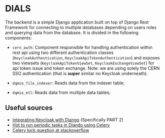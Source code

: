 # DIALS

The backend is a simple Django application built on top of Django Rest Framework for connecting to multiple databases depending on users roles and querying data from the database. It is divided in the following components:

* `cern_auth`: Component responsible for handling authentication within rest api using two different authentication classes (`KeycloakAuthentication`, `KeycloakApiTokenAuthentication`) and exposes two viewsets (`KeycloakApiTokenViewSet`, `KeycloakExchangeViewSet`) for api token issue and token exchange. Note: we are using solely the CERN SSO authentication (that is **super** similar no Keycloak underneath).

* `dqmio_file_indexer`: Reads data from the indexer table;

* `dqmio_etl`: Reads data from multiple data tables;


## Useful sources

* [Integrating Keycloak with Django](https://blog.stackademic.com/integrating-keycloak-with-django-7ae39abe3a0b) (Specifically PART 2)
* [Hot to run periodic tasks in Djando using Celery](https://episyche.com/blog/how-to-run-periodic-tasks-in-django-using-celery)
* [Celery lock question at stackoverflow](https://stackoverflow.com/questions/32321143/allow-a-task-execution-if-its-not-already-scheduled-using-celery)
